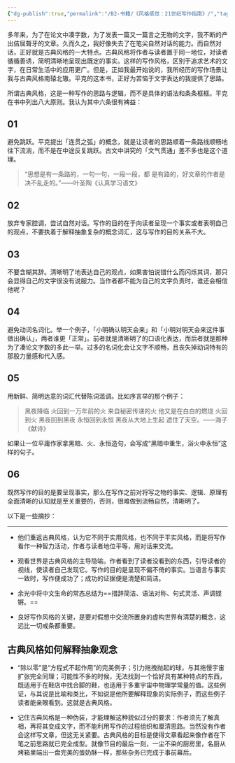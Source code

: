 ```yaml
---
{"dg-publish":true,"permalink":"/B2-书籍/《风格感觉：21世纪写作指南》/","tags":["工具效率"]}
---
```



多年来，为了在论文中凑字数，为了发表一篇又一篇言之无物的文字，我不断的产出佶屈聱牙的文章。久而久之，我好像失去了在笔尖自然对话的能力。而自然对话，正好就是古典风格的一大特点。古典风格将作者与读者置于同一地位，对读者循循善诱，简明清晰地呈现出既定的事实。这样的写作风格，区别于追求艺术的文字，在日常生活中的应用更广。但是，正如我最开始说的，我所经历的写作场景让我与古典风格南辕北辙。平克的这本书，正好为苦恼于文字表达的我提供了思路。

所谓古典风格，这是一种写作的思路与逻辑，而不是具体的语法和条条框框。平克在书中列出八大原则。我认为其中六条很有裨益：

## 01

避免跳跃。平克提出「连贯之弧」的概念，就是让读者的思路顺着一条路线顺畅地往下流淌，而不是在中途反复跳跃。古文中讲究的「文气贯通」差不多也是这个道理。

> “思想是有一条路的，一句一句，一段一段，都 是有路的，好文章的作者是决不乱走的。”——叶圣陶《认真学习语文》

## 02

放弃专家腔调，尝试自然对话。写作的目的在于向读者呈现一个事实或者表明自己的观点，不要执着于解释抽象复杂的概念词汇，这与写作的目的关系不大。

## 03

不要含糊其辞。清晰明了地表达自己的观点，如果害怕说错什么而闪烁其词，那只会显得自己的文字很没有说服力。当作者都不能为自己的文字负责时，谁还会相信他呢？

## 04

避免动词名词化。举一个例子，「小明确认明天会来」和「小明对明天会来这件事做出确认」，两者谁更「正常」。前者就是清晰明了的口语化表达，而后者就是那种为了凑论文字数的多此一举。过多的名词化会让文字不顺畅，且丧失掉动词特有的那股力量感和代入感。

## 05

用新鲜、简明达意的词汇代替陈词滥调。比如序言举的那个例子：

> 黑夜降临 火回到一万年前的火 来自秘密传递的火 他又是在白白的燃烧 火回到火 黑夜回到黑夜 永恒回到永恒 黑夜从大地上生起 遮住了天空。——海子《献诗》

如果让一位平庸作家拿黑暗、火、永恒造句，会写成“黑暗中重生，浴火中永恒”这样的句子。

## 06

既然写作的目的是要呈现事实，那么在写作之前对将写之物的事实、逻辑、原理有全面清晰的认知就是至关重要的，否则，很难做到流畅自然，清晰明了。

以下是一些摘抄：

---

- 他们重返古典风格，认为它不同于实用风格，也不同于平实风格，而是将写作看作一种智力活动，作者与读者地位平等，用对话来交流。

- 观看世界是古典风格的主导隐喻。作者看到了读者没看到的东西，引导读者的视线，使读者自己发现它。写作的目的是呈现不偏不倚的事实。当语言与事实一致时，写作便成功了；成功的证据便是清楚和简洁。

- 余光中将中文生命的常态总结为==措辞简洁、语法对称、句式灵活、声调铿锵。==

- 良好写作风格的关键，是要对假想中交流所置身的虚构世界有清楚的概念，这远比一切戒条都重要。

## 古典风格如何解释抽象观念

- “除以零”是“方程式不起作用”的完美例子；引力拖拽抛起的球，与其拖慢宇宙扩张完全同理；可能性不多的时候，无法找到一个恰好具有某种特点的东西，既适用于在鞋店中找合脚的鞋，也适用于多重宇宙中物理学常量的值。这些例证，与其说是比喻和类比，不如说是他所要解释现象的实际例子，而这些例子读者能亲眼看到。这就是古典风格。

- 记住古典风格是一种伪装，才能理解这种貌似过分的要求：作者须先了解真相，再将其变成文字，而不能利用写作的过程组织和厘清思路。当然没有作者会这样写文章，但这无关紧要。古典风格的目标是使得文章看起来像作者在下笔之前思路就已完全成型。就像节目的最后一刻，一尘不染的厨房里，名厨从烤箱里端出一盘完美的蛋奶酥一样，那些杂务已完成于事前幕后。
